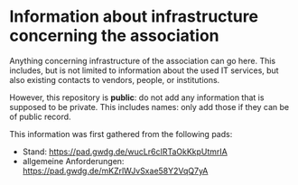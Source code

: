 # Information about infrastructure concerning the association

Anything concerning infrastructure of the association can go here.
This includes, but is not limited to information about the used IT services, but also existing contacts to vendors, people, or institutions.

However, this repository is **public**: do not add any information that is supposed to be private.
This includes names: only add those if they can be of public record.

This information was first gathered from the following pads:

- Stand: https://pad.gwdg.de/wucLr6cIRTaOkKkpUtmrIA
- allgemeine Anforderungen: https://pad.gwdg.de/mKZrlWJvSxae58Y2VqQ7yA

